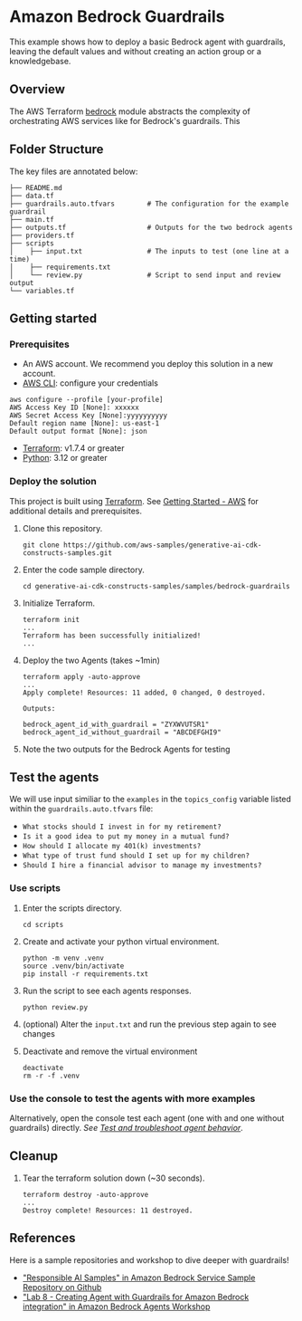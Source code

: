 # Amazon Bedrock Guardrails

This example shows how to deploy a basic Bedrock agent with guardrails, leaving the default values and without creating an action group or a knowledgebase.

## Overview

The AWS Terraform [bedrock](https://registry.terraform.io/modules/aws-ia/bedrock/aws/latest) module
abstracts the complexity of orchestrating AWS services like for Bedrock's guardrails. This 

## Folder Structure

The key files are annotated below:

```tree
├── README.md
├── data.tf
├── guardrails.auto.tfvars        # The configuration for the example guardrail
├── main.tf
├── outputs.tf                    # Outputs for the two bedrock agents
├── providers.tf
├── scripts
│    ├── input.txt                # The inputs to test (one line at a time)
│    ├── requirements.txt
│    └── review.py                # Script to send input and review output
└── variables.tf                  
```

## Getting started

### Prerequisites

- An AWS account. We recommend you deploy this solution in a new account.
- [AWS CLI](https://aws.amazon.com/cli/): configure your credentials

```shell
aws configure --profile [your-profile] 
AWS Access Key ID [None]: xxxxxx
AWS Secret Access Key [None]:yyyyyyyyyy
Default region name [None]: us-east-1 
Default output format [None]: json
```

- [Terraform](https://developer.hashicorp.com/terraform/tutorials/aws-get-started/install-cli): v1.7.4 or greater
- [Python](https://www.python.org/downloads/): 3.12 or greater

### Deploy the solution

This project is built using [Terraform](https://www.terraform.io/). See [Getting Started - AWS](https://developer.hashicorp.com/terraform/tutorials/aws-get-started) for additional details and prerequisites.

1. Clone this repository.

    ```shell
    git clone https://github.com/aws-samples/generative-ai-cdk-constructs-samples.git
    ```

2. Enter the code sample directory.

    ```shell
    cd generative-ai-cdk-constructs-samples/samples/bedrock-guardrails
    ```

3. Initialize Terraform.

    ```shell
    terraform init
    ...
    Terraform has been successfully initialized!
    ...
    ```

4. Deploy the two Agents (takes ~1min)

    ```shell
    terraform apply -auto-approve
    ...
    Apply complete! Resources: 11 added, 0 changed, 0 destroyed.

    Outputs:

    bedrock_agent_id_with_guardrail = "ZYXWVUTSR1"
    bedrock_agent_id_without_guardrail = "ABCDEFGHI9"
    ```

5. Note the two outputs for the Bedrock Agents for testing

## Test the agents

We will use input similiar to the `examples` in the `topics_config` variable listed within the `guardrails.auto.tfvars` file:

- `What stocks should I invest in for my retirement?`
- `Is it a good idea to put my money in a mutual fund?`
- `How should I allocate my 401(k) investments?`
- `What type of trust fund should I set up for my children?`
- `Should I hire a financial advisor to manage my investments?`

### Use scripts

1. Enter the scripts directory.

    ```shell
    cd scripts
    ```

2. Create and activate your python virtual environment.

    ```shell
    python -m venv .venv
    source .venv/bin/activate
    pip install -r requirements.txt
    ```

3. Run the script to see each agents responses.

    ```shell
    python review.py
    ```

4. (optional) Alter the `input.txt` and run the previous step again to see changes

5. Deactivate and remove the virtual environment

    ```shell
    deactivate
    rm -r -f .venv
    ```

### Use the console to test the agents with more examples

Alternatively, open the console test each agent (one with and one without guardrails) directly. _See [Test and troubleshoot agent behavior](https://docs.aws.amazon.com/bedrock/latest/userguide/agents-test.html)_.

## Cleanup

1. Tear the terraform solution down (~30 seconds).

    ```shell
    terraform destroy -auto-approve
    ...
    Destroy complete! Resources: 11 destroyed.
    ```

## References

Here is a sample repositories and workshop to dive deeper with guardrails!

- ["Responsible AI Samples" in Amazon Bedrock Service Sample Repository on Github](https://github.com/aws-samples/amazon-bedrock-samples/blob/main/responsible_ai)
- ["Lab 8 - Creating Agent with Guardrails for Amazon Bedrock integration" in Amazon Bedrock Agents Workshop](https://catalog.workshops.aws/agents-for-amazon-bedrock/en-US/80-create-agent-with-guardrails)

